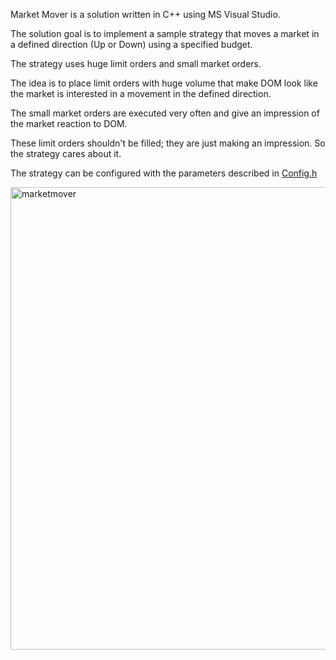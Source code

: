Market Mover is a solution written in C++ using MS Visual Studio.

The solution goal is to implement a sample strategy that moves a market in a defined direction (Up or Down) using a specified budget.

The strategy uses huge limit orders and small market orders.

The idea is to place limit orders with huge volume that make DOM look like the market is interested in a movement in the defined direction. 

The small market orders are executed very often and give an impression of the market reaction to DOM.

These limit orders shouldn't be filled; they are just making an impression. So the strategy cares about it.

The strategy can be configured with the parameters described in [Config.h](MarketMover/MarketMover/Config.h)

<img width="1252" height="740" alt="marketmover" src="https://github.com/user-attachments/assets/cc2066b9-8177-4137-91bd-d3fcde11451e" />
